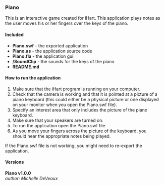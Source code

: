 ### Piano

This is an interactive game created for iHart. This application plays notes as the user moves his or her fingers over the keys of the piano.

#### Included
* __Piano.swf__ - the exported application
* __Piano.as__ - the application source code
* __Piano.fla__ - the application gui
* __/SoundClip__ - the sounds for the keys of the piano
* __README.md__

#### How to run the application  
1. Make sure that the iHart program is running on your computer.
2. Check that the camera is working and that it is pointed at a picture of a piano keyboard (this could either be a physical picture or one displayed on your monitor when you open the Piano.swf file).
3. Specify an interest area that only includes the picture of the piano keyboard.
3. Make sure that your speakers are turned on.
3. To run the application open the Piano.swf file.
4. As you move your fingers across the picture of the keyboard, you should hear the appropriate notes being played.

If the Piano.swf file is not working, you might need to re-export the application.

#### Versions  
**Piano v1.0.0**  
*author: Michelle DeVeaux*


